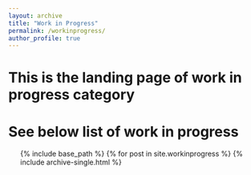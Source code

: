 ```yaml
---
layout: archive
title: "Work in Progress"
permalink: /workinprogress/
author_profile: true
---
```


# This is the landing page of work in progress category

See below list of work in progress
===

<ul> {% include base_path %}
{% for post in site.workinprogress %}
  {% include archive-single.html %}